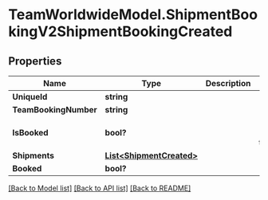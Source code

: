 # TeamWorldwideModel.ShipmentBookingV2ShipmentBookingCreated
## Properties

Name | Type | Description | Notes
------------ | ------------- | ------------- | -------------
**UniqueId** | **string** |  | [optional] 
**TeamBookingNumber** | **string** |  | [optional] 
**IsBooked** | **bool?** |  | [optional] [default to true]
**Shipments** | [**List&lt;ShipmentCreated&gt;**](ShipmentCreated.md) |  | [optional] 
**Booked** | **bool?** |  | [optional] 

[[Back to Model list]](../README.md#documentation-for-models) [[Back to API list]](../README.md#documentation-for-api-endpoints) [[Back to README]](../README.md)

